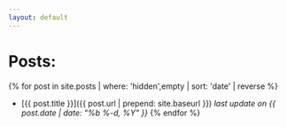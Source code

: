 ```yaml
---
layout: default
---
```

# Posts:
{% for post in site.posts | where: 'hidden',empty  | sort: 'date' | reverse %}
* [{{ post.title }}]({{ post.url | prepend: site.baseurl }}) _last update on {{ post.date | date: "%b %-d, %Y" }}_
{% endfor %}